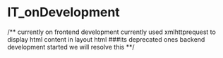 # IT_onDevelopment
/**
  currently on frontend development
  currently used xmlhttprequest to display html content in layout html ###its deprecated
  ones backend development started we will resolve this
  **/
